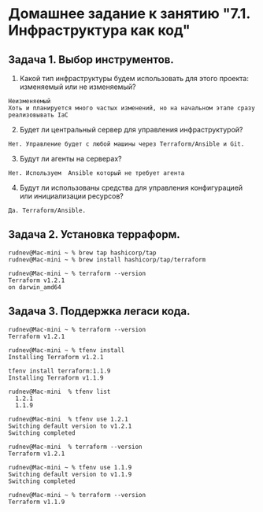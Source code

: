 # Домашнее задание к занятию "7.1. Инфраструктура как код"

## Задача 1. Выбор инструментов.


1. Какой тип инфраструктуры будем использовать для этого проекта: изменяемый или не изменяемый?

~~~
Неизменяемый
Хоть и планируется много частых изменений, но на начальном этапе сразу реализовывать IaC
~~~

2. Будет ли центральный сервер для управления инфраструктурой?

~~~
Нет. Управление будет с любой машины через Terraform/Ansible и Git.
~~~

3. Будут ли агенты на серверах?

~~~
Нет. Используем  Ansible который не требует агента
~~~

4. Будут ли использованы средства для управления конфигурацией или инициализации ресурсов?

~~~
Да. Terraform/Ansible.
~~~

## Задача 2. Установка терраформ.

~~~
rudnev@Mac-mini ~ % brew tap hashicorp/tap              
rudnev@Mac-mini ~ % brew install hashicorp/tap/terraform

rudnev@Mac-mini ~ % terraform --version
Terraform v1.2.1
on darwin_amd64
~~~

## Задача 3. Поддержка легаси кода.

~~~
rudnev@Mac-mini ~ % terraform --version
Terraform v1.2.1

rudnev@Mac-mini ~ % tfenv install
Installing Terraform v1.2.1

tfenv install terraform:1.1.9
Installing Terraform v1.1.9

rudnev@Mac-mini  % tfenv list                                    
  1.2.1
  1.1.9

rudnev@Mac-mini  % tfenv use 1.2.1
Switching default version to v1.2.1
Switching completed

rudnev@Mac-mini  % terraform --version
Terraform v1.2.1

rudnev@Mac-mini ~ % tfenv use 1.1.9     
Switching default version to v1.1.9
Switching completed

rudnev@Mac-mini ~ % terraform --version
Terraform v1.1.9
~~~
